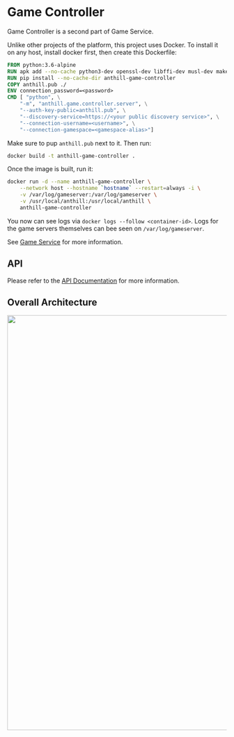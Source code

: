 # Game Controller
Game Controller is a second part of Game Service. 

Unlike other projects of the platform, this project uses Docker.
To install it on any host, install docker first, then create this Dockerfile:
```dockerfile
FROM python:3.6-alpine
RUN apk add --no-cache python3-dev openssl-dev libffi-dev musl-dev make gcc g++ zeromq zeromq-dev curl libtool autoconf automake
RUN pip install --no-cache-dir anthill-game-controller
COPY anthill.pub ./
ENV connection_password=<password>
CMD [ "python", \
    "-m", "anthill.game.controller.server", \
    "--auth-key-public=anthill.pub", \
    "--discovery-service=https://<your public discovery service>", \
    "--connection-username=<username>", \
    "--connection-gamespace=<gamespace-alias>"]
```

Make sure to pup `anthill.pub` next to it. Then run:
```bash
docker build -t anthill-game-controller .
```

Once the image is built, run it:
```bash
docker run -d --name anthill-game-controller \
    --network host --hostname `hostname` --restart=always -i \
    -v /var/log/gameserver:/var/log/gameserver \
    -v /usr/local/anthill:/usr/local/anthill \
    anthill-game-controller
```

You now can see logs via `docker logs --follow <container-id>`.
Logs for the game servers themselves can bee seen on `/var/log/gameserver`.

See <a href="https://github.com/anthill-platform/anthill-game-master#game-service">Game Service</a> for more information.

## API

Please refer to the <a href="doc/API.md">API Documentation</a> for more information.

## Overall Architecture

<center>
<img src="https://cloud.githubusercontent.com/assets/1666014/26266946/613bc5a0-3cf0-11e7-9c1e-59e403ea5bdd.png" width="954">
</center>